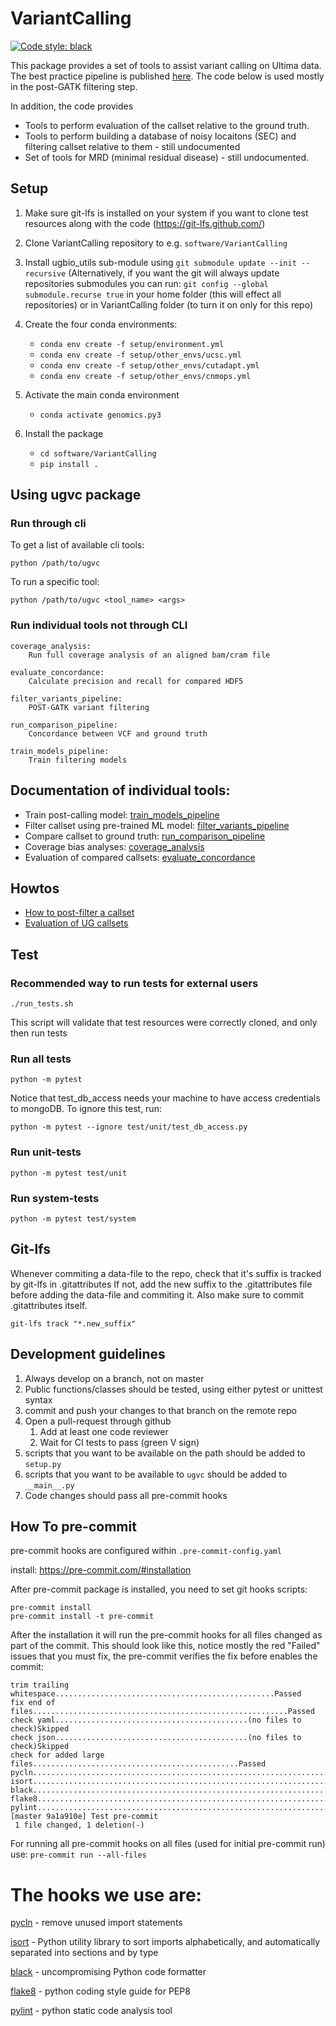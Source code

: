 # VariantCalling

[![Code style: black](https://img.shields.io/badge/code%20style-black-000000.svg)](https://github.com/psf/black)

This package provides a set of tools to assist variant calling on Ultima data.
The best practice pipeline is published [here](broad.io/ugworkspace). The code
below is used mostly in the post-GATK filtering step.

In addition, the code provides

* Tools to perform evaluation of the callset relative to the ground truth.
* Tools to perform building a database of noisy locaitons (SEC) and filtering callset relative to them - still undocumented
* Set of tools for MRD (minimal residual disease) - still undocumented.

## Setup
1. Make sure git-lfs is installed on your system if you want to clone test resources along with the code (https://git-lfs.github.com/)
1. Clone VariantCalling repository to e.g. `software/VariantCalling`
2. Install ugbio_utils sub-module using `git submodule update --init --recursive` (Alternatively, if you want the git will always update repositories submodules you can run: `git config --global submodule.recurse true` in your home folder (this will effect all repositories) or in VariantCalling folder (to turn it on only for this repo)

1. Create the four conda environments:
   * `conda env create -f setup/environment.yml`
   * `conda env create -f setup/other_envs/ucsc.yml`
   * `conda env create -f setup/other_envs/cutadapt.yml`
   * `conda env create -f setup/other_envs/cnmops.yml`

1. Activate the main conda environment
   * `conda activate genomics.py3`
1. Install the package
   * `cd software/VariantCalling`
   * `pip install .`

## Using ugvc package

### Run through cli

To get a list of available cli tools:
```
python /path/to/ugvc
```

To run a specific tool:

```
python /path/to/ugvc <tool_name> <args>
```

### Run individual tools not through CLI

	coverage_analysis:
		Run full coverage analysis of an aligned bam/cram file

	evaluate_concordance:
		Calculate precision and recall for compared HDF5

	filter_variants_pipeline:
		POST-GATK variant filtering

	run_comparison_pipeline:
		Concordance between VCF and ground truth

	train_models_pipeline:
		Train filtering models


## Documentation of individual tools:

* Train post-calling model: [train_models_pipeline](docs/train_models_pipeline.md)
* Filter callset using pre-trained ML model: [filter_variants_pipeline](docs/filter_variants_pipeline.md)
* Compare callset to ground truth: [run_comparison_pipeline](docs/run_comparison_pipeline.md)
* Coverage bias analyses: [coverage_analysis](docs/coverage_analysis.md)
* Evaluation of compared callsets: [evaluate_concordance](docs/evaluate_concordance.md)

## Howtos

* [How to post-filter a callset](docs/howto-callset-filter.md)
* [Evaluation of UG callsets](docs/howto-evaluate-ug-callset.md)

## Test

### Recommended way to run tests for external users
```
./run_tests.sh
```
This script will validate that test resources were correctly cloned, and only then run tests

### Run all tests
```
python -m pytest
```
Notice that test_db_access needs your machine to have access credentials to mongoDB.
To ignore this test, run:
```
python -m pytest --ignore test/unit/test_db_access.py
```

### Run unit-tests
```
python -m pytest test/unit
```

### Run system-tests
```
python -m pytest test/system
```

## Git-lfs
Whenever commiting a data-file to the repo, check that it's suffix is tracked by git-lfs in .gitattributes
If not, add the new suffix to the .gitattributes file before adding the data-file and commiting it.
Also make sure to commit .gitattributes itself.
```
git-lfs track "*.new_suffix"
```

## Development guidelines
1. Always develop on a branch, not on master
2. Public functions/classes should be tested, using either pytest or unittest syntax
3. commit and push your changes to that branch on the remote repo
4. Open a pull-request through github
   1. Add at least one code reviewer
   2. Wait for CI tests to pass (green V sign)
5. scripts that you want to be available on the path should be added to `setup.py`
6. scripts that you want to be available to `ugvc` should be added to `__main__.py`
7. Code changes should pass all pre-commit hooks

## How To pre-commit
pre-commit hooks are configured within `.pre-commit-config.yaml`

install: https://pre-commit.com/#installation

After pre-commit package is installed, you need to set git hooks scripts:
```
pre-commit install
pre-commit install -t pre-commit
```
After the installation it will run the pre-commit hooks for all files changed as part of the commit.
This should look like this, notice mostly the red "Failed" issues that you must fix, the pre-commit verifies the fix before enables the commit:
```
trim trailing whitespace.................................................Passed
fix end of files.........................................................Passed
check yaml...........................................(no files to check)Skipped
check json...........................................(no files to check)Skipped
check for added large files..............................................Passed
pycln....................................................................Passed
isort....................................................................Passed
black....................................................................Passed
flake8...................................................................Passed
pylint...................................................................Passed
[master 9a1a910e] Test pre-commit
 1 file changed, 1 deletion(-)
 ```
For running all pre-commit hooks on all files (used for initial pre-commit run) use: `pre-commit run --all-files`

# The hooks we use are:
[pycln](https://github.com/hadialqattan/pycln) - remove unused import statements

[isort](https://github.com/PyCQA/isort) - Python utility library to sort imports alphabetically, and automatically separated into sections and by type

[black](https://github.com/psf/black) - uncompromising Python code formatter

[flake8](https://gitlab.com/pycqa/flake8) - python coding style guide for PEP8

[pylint](https://github.com/pycqa/pylint) - python static code analysis tool
